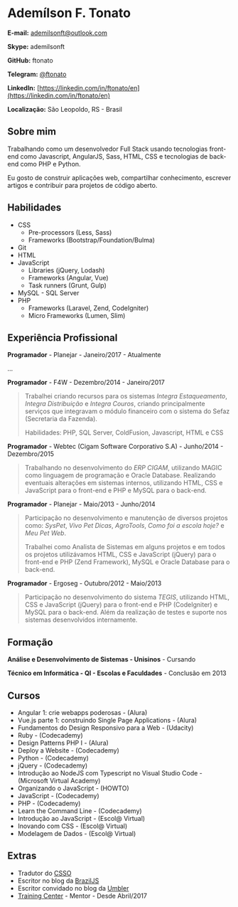 # Ademílson F. Tonato

**E-mail:** ademilsonft@outlook.com

**Skype:** ademilsonft

**GitHub:** ftonato

**Telegram:** [@ftonato](https://web.telegram.org/#/im?p=@ftonato)

**LinkedIn:** [https://linkedin.com/in/ftonato/en](https://linkedin.com/in/ftonato/en)

**Localização:** São Leopoldo, RS - Brasil

## Sobre mim
Trabalhando como um desenvolvedor Full Stack usando tecnologias front-end como Javascript, AngularJS, Sass, HTML, CSS e tecnologias de back-end como PHP e Python.

Eu gosto de construir aplicações web, compartilhar conhecimento, escrever artigos e contribuir para projetos de código aberto.

## Habilidades
* CSS
  * Pre-processors (Less, Sass)
  * Frameworks (Bootstrap/Foundation/Bulma)
* Git
* HTML
* JavaScript
  * Libraries (jQuery, Lodash)
  * Frameworks (Angular, Vue)
  * Task runners (Grunt, Gulp)
* MySQL - SQL Server
* PHP
  * Frameworks (Laravel, Zend, CodeIgniter)
  * Micro Frameworks (Lumen, Slim)

## Experiência Profissional

**Programador** - Planejar - Janeiro/2017 - Atualmente

...

**Programador** - F4W - Dezembro/2014 - Janeiro/2017

> Trabalhei criando recursos para os sistemas *Integra Estaqueamento*, *Integra Distribuição* e *Integra Couros*,
criando principalmente serviços que integravam o módulo financeiro com o sistema do Sefaz (Secretaria da Fazenda).
>
> Habilidades: PHP, SQL Server, ColdFusion, Javascript, HTML e CSS

**Programador** - Webtec (Cigam Software Corporativo S.A) - Junho/2014 - Dezembro/2015

> Trabalhando no desenvolvimento do *ERP CIGAM*, utilizando MAGIC como linguagem de programação e
Oracle Database. Realizando eventuais alterações em sistemas internos, utilizando HTML, CSS e JavaScript para o front-end e
PHP e MySQL para o back-end.

**Programador** - Planejar - Maio/2013 - Junho/2014

> Participação no desenvolvimento e manutenção de diversos projetos como: *SysPet*, *Vivo Pet Dicas*,
*AgroTools*, *Como foi a escola hoje?* e *Meu Pet Web*.
>
> Trabalhei como Analista de Sistemas em alguns projetos e em todos os projetos utilizávamos HTML, CSS e
JavaScript (jQuery) para o front-end e PHP (Zend Framework), MySQL e Oracle Database para o back-end.

**Programador** - Ergoseg - Outubro/2012 - Maio/2013

> Participação no desenvolvimento do sistema *TEGIS*, utilizando HTML, CSS e JavaScript (jQuery) para
o front-end e PHP (CodeIgniter) e MySQL para o back-end. Além da realização de testes e suporte nos
sistemas desenvolvidos internamente.


## Formação
**Análise e Desenvolvimento de Sistemas - Unisinos** - Cursando

**Técnico em Informática - QI - Escolas e Faculdades** - Conclusão em 2013


## Cursos
* Angular 1: crie webapps poderosas - (Alura)
* Vue.js parte 1: construindo Single Page Applications - (Alura)
* Fundamentos do Design Responsivo para a Web - (Udacity)
* Ruby - (Codecademy)
* Design Patterns PHP I - (Alura)
* Deploy a Website - (Codecademy)
* Python - (Codecademy)
* jQuery - (Codecademy)
* Introdução ao NodeJS com Typescript no Visual Studio Code - (Microsoft Virtual Academy)
* Organizando o JavaScript - (HOWTO)
* JavaScript - (Codecademy)
* PHP - (Codecademy)
* Learn the Command Line - (Codecademy)
* Introdução ao JavaScript - (Escol@ Virtual)
* Inovando com CSS - (Escol@ Virtual)
* Modelagem de Dados - (Escol@ Virtual)

## Extras
* Tradutor do [CSSO](https://github.com/css/csso)
* Escritor no blog da [BrazilJS](https://braziljs.org/blog/author/ademilson-f-tonato/)
* Escritor convidado no blog da [Umbler](http://blog.umbler.com/br/introducao-ao-postcss/)
* [Training Center](https://trainingcenter.io/) - Mentor - Desde Abril/2017
